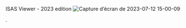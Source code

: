 ISAS Viewer - 2023 edition
![Capture d’écran de 2023-07-12 15-00-09](https://github.com/quai20/isas_viewer_2/assets/17851004/8934419a-792b-4b7d-9fa4-6be28ce357cb)


.
